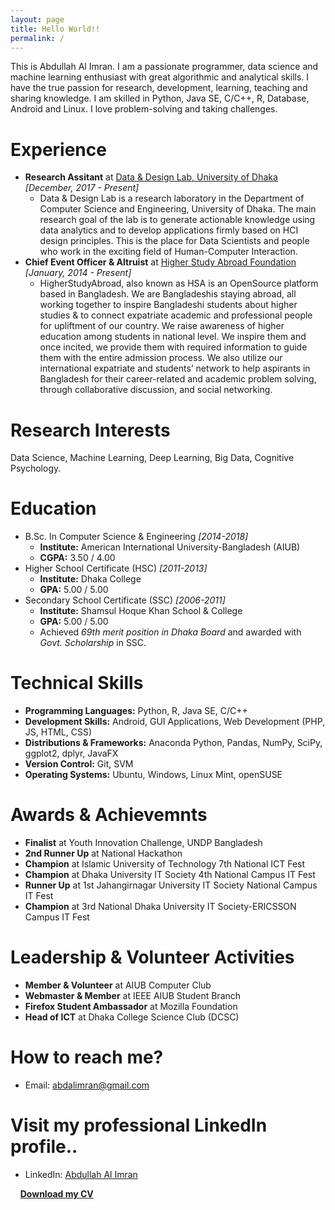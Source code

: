 ```yaml
---
layout: page
title: Hello World!!
permalink: /
---
```

This is Abdullah Al Imran. I am a passionate programmer, data science and machine learning enthusiast with great algorithmic and analytical skills. I have the true passion for research, development, learning, teaching and sharing knowledge. I am skilled in Python, Java SE, C/C++, R, Database, Android and Linux. I love problem-solving and taking challenges.

# Experience
* **Research Assitant** at <a href="https://www.dndlab.org" target="_blank">Data & Design Lab, University of Dhaka</a> _[December, 2017 - Present]_
    * Data & Design Lab is a research laboratory in the Department of Computer Science and Engineering, University of Dhaka. The main research goal of the lab is to generate actionable knowledge using data analytics and to develop applications firmly based on HCI design principles. This is the place for Data Scientists and people who work in the exciting field of Human-Computer Interaction.
* **Chief Event Officer & Altruist** at <a href="https://www.higherstudyabroad.com/" target="_blank">Higher Study Abroad Foundation</a> _[January, 2014 - Present]_
    * HigherStudyAbroad, also known as HSA is an OpenSource platform based in Bangladesh. We are Bangladeshis staying abroad, all working together to inspire Bangladeshi students about higher studies & to connect expatriate academic and professional people for upliftment of our country.
    We raise awareness of higher education among students in national level. We inspire them and once incited, we provide them with required information to guide them with the entire admission process. We also utilize our international expatriate and students’ network to help aspirants in Bangladesh for their career-related and academic problem solving, through collaborative discussion, and social networking.



# Research Interests
Data Science, Machine Learning, Deep Learning, Big Data, Cognitive Psychology.


# Education
* B.Sc. In Computer Science & Engineering _[2014-2018]_
  * **Institute:** American International University-Bangladesh (AIUB)
  * **CGPA:** 3.50 / 4.00
* Higher School Certificate (HSC) _[2011-2013]_
  * **Institute:** Dhaka College
  * **GPA:** 5.00 / 5.00
* Secondary School Certificate (SSC) _[2006-2011]_
  * **Institute:** Shamsul Hoque Khan School & College
  * **GPA:** 5.00 / 5.00
  * Achieved *69th merit position in Dhaka Board* and awarded with *Govt. Scholarship* in SSC.


# Technical Skills
* **Programming Languages:** Python, R, Java SE, C/C++
* **Development Skills:** Android, GUI Applications, Web Development (PHP, JS, HTML, CSS)
* **Distributions & Frameworks:** Anaconda Python, Pandas, NumPy, SciPy, ggplot2, dplyr, JavaFX
* **Version Control:** Git, SVM
* **Operating Systems:** Ubuntu, Windows, Linux Mint, openSUSE


# Awards & Achievemnts
* **Finalist** at Youth Innovation Challenge, UNDP Bangladesh
* **2nd Runner Up** at National Hackathon
* **Champion** at Islamic University of Technology 7th National ICT Fest
* **Champion** at Dhaka University IT Society 4th National Campus IT Fest
* **Runner Up** at 1st Jahangirnagar University IT Society National Campus IT Fest
* **Champion** at 3rd National Dhaka University IT Society-ERICSSON Campus IT Fest

# Leadership & Volunteer Activities
* **Member & Volunteer** at AIUB Computer Club
* **Webmaster & Member** at IEEE AIUB Student Branch
* **Firefox Student Ambassador** at Mozilla Foundation
* **Head of ICT** at Dhaka College Science Club (DCSC)


# How to reach me?
* Email: [abdalimran@gmail.com](mailto:abdalimran@gmail.com)


# Visit my professional LinkedIn profile..
* LinkedIn: <a href="https://bd.linkedin.com/in/abdalimran" target="_blank">Abdullah Al Imran</a>

&nbsp;&nbsp;&nbsp;&nbsp;<a href="https://drive.google.com/open?id=1u4Lhdsussgbd7-8t_VkXa5SGHZ0JoziM" target="_blank"><b>Download my CV</b></a>
